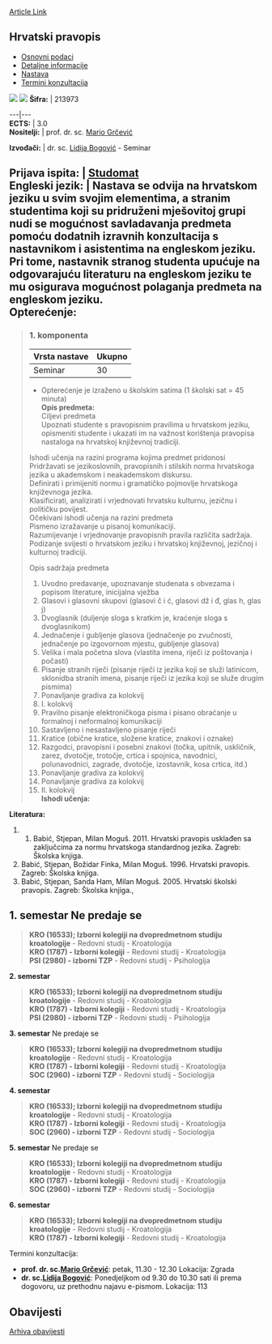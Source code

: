 [Article Link](https://www.fhs.hr/predmet/hrvpra)

## Hrvatski pravopis
  * [Osnovni podaci](https://www.fhs.hr/predmet/hrvpra#v1id-904819_58966_1_0 "Osnovni podaci")
  * [Detaljne informacije](https://www.fhs.hr/predmet/hrvpra#v1id-904819_58966_1_1 "Detaljne informacije")
  * [Nastava](https://www.fhs.hr/predmet/hrvpra#v1id-904819_58966_1_2 "Nastava")
  * [Termini konzultacija](https://www.fhs.hr/predmet/hrvpra#v1id-904819_58966_1_3 "Termini konzultacija")


[![](https://www.fhs.hr/img/flags/gif/hr.gif)](https://www.fhs.hr/predmet/hrvpra) [![](https://www.fhs.hr/img/flags/gif/gb.gif)](https://www.fhs.hr/en/course/croort)
**Šifra:** |  213973  
  
---|---  
**ECTS:** |  3.0   
**Nositelji:** |  prof. dr. sc. [Mario Grčević](https://www.fhs.hr/djelatnik/mario.grcevic)   
  
**Izvođači:** |  dr. sc. [Lidija Bogović](https://www.fhs.hr/djelatnik/lidija.bogovic) - Seminar  
  
**Prijava ispita:** |  [Studomat](http://www.isvu.hr/studomat)  
**Engleski jezik:** |  Nastava se odvija na hrvatskom jeziku u svim svojim elementima, a stranim studentima koji su pridruženi mješovitoj grupi nudi se mogućnost savladavanja predmeta pomoću dodatnih izravnih konzultacija s nastavnikom i asistentima na engleskom jeziku. Pri tome, nastavnik stranog studenta upućuje na odgovarajuću literaturu na engleskom jeziku te mu osigurava mogućnost polaganja predmeta na engleskom jeziku.   
**Opterećenje:**  
---  
> ### 1. komponenta
> | Vrsta nastave | Ukupno  
> ---|---  
> Seminar | 30  
> * Opterećenje je izraženo u školskim satima (1 školski sat = 45 minuta)   
**Opis predmeta:**  
> Ciljevi predmeta  
>  Upoznati studente s pravopisnim pravilima u hrvatskom jeziku, opismeniti studente i ukazati im na važnost korištenja pravopisa nastaloga na hrvatskoj književnoj tradiciji.  
>    
>  Ishodi učenja na razini programa kojima predmet pridonosi  
>  Pridržavati se jezikoslovnih, pravopisnih i stilskih norma hrvatskoga jezika u akademskom i neakademskom diskursu.  
>  Definirati i primijeniti normu i gramatičko pojmovlje hrvatskoga književnoga jezika.  
>  Klasificirati, analizirati i vrjednovati hrvatsku kulturnu, jezičnu i političku povijest.  
>  Očekivani ishodi učenja na razini predmeta   
>  Pismeno izražavanje u pisanoj komunikaciji.  
>  Razumijevanje i vrjednovanje pravopisnih pravila različita sadržaja.  
>  Podizanje svijesti o hrvatskom jeziku i hrvatskoj književnoj, jezičnoj i kulturnoj tradiciji.  
>    
>  Opis sadržaja predmeta  
>  1. Uvodno predavanje, upoznavanje studenata s obvezama i popisom literature, inicijalna vježba  
>  2. Glasovi i glasovni skupovi (glasovi č i ć, glasovi dž i đ, glas h, glas j)  
>  3. Dvoglasnik (duljenje sloga s kratkim je, kraćenje sloga s dvoglasnikom)  
>  4. Jednačenje i gubljenje glasova (jednačenje po zvučnosti, jednačenje po izgovornom mjestu, gubljenje glasova)  
>  5. Velika i mala početna slova (vlastita imena, riječi iz poštovanja i počasti)  
>  6. Pisanje stranih riječi (pisanje riječi iz jezika koji se služi latinicom, sklonidba stranih imena, pisanje riječi iz jezika koji se služe drugim pismima)  
>  7. Ponavljanje gradiva za kolokvij  
>  8. I. kolokvij  
>  9. Pravilno pisanje elektroničkoga pisma i pisano obraćanje u formalnoj i neformalnoj komunikaciji  
>  10. Sastavljeno i nesastavljeno pisanje riječi  
>  11. Kratice (obične kratice, složene kratice, znakovi i oznake)  
>  12. Razgodci, pravopisni i posebni znakovi (točka, upitnik, uskličnik, zarez, dvotočje, trotočje, crtica i spojnica, navodnici, polunavodnici, zagrade, dvotočje, izostavnik, kosa crtica, itd.)  
>  13. Ponavljanje gradiva za kolokvij  
>  14. Ponavljanje gradiva za kolokvij  
>  15. II. kolokvij  
**Ishodi učenja:**  

  
**Literatura:**  
  1. 1. Babić, Stjepan, Milan Moguš. 2011. Hrvatski pravopis usklađen sa zaključcima za normu hrvatskoga standardnog jezika. Zagreb: Školska knjiga.  
2. Babić, Stjepan, Božidar Finka, Milan Moguš. 1996. Hrvatski pravopis. Zagreb: Školska knjiga.  
3. Babić, Stjepan, Sanda Ham, Milan Moguš. 2005. Hrvatski školski pravopis. Zagreb: Školska knjiga., 

  
**1. semestar** Ne predaje se  
---  
> **KRO (16533); Izborni kolegiji na dvopredmetnom studiju kroatologije** - Redovni studij - Kroatologija  
>  **KRO (1787) - Izborni kolegiji** - Redovni studij - Kroatologija  
>  **PSI (2980) - izborni TZP** - Redovni studij - Psihologija  
>   
  
**2. semestar**  
> **KRO (16533); Izborni kolegiji na dvopredmetnom studiju kroatologije** - Redovni studij - Kroatologija  
>  **KRO (1787) - Izborni kolegiji** - Redovni studij - Kroatologija  
>  **PSI (2980) - izborni TZP** - Redovni studij - Psihologija  
>   
  
**3. semestar** Ne predaje se  
> **KRO (16533); Izborni kolegiji na dvopredmetnom studiju kroatologije** - Redovni studij - Kroatologija  
>  **KRO (1787) - Izborni kolegiji** - Redovni studij - Kroatologija  
>  **SOC (2960) - izborni TZP** - Redovni studij - Sociologija  
>   
  
**4. semestar**  
> **KRO (16533); Izborni kolegiji na dvopredmetnom studiju kroatologije** - Redovni studij - Kroatologija  
>  **KRO (1787) - Izborni kolegiji** - Redovni studij - Kroatologija  
>  **SOC (2960) - izborni TZP** - Redovni studij - Sociologija  
>   
  
**5. semestar** Ne predaje se  
> **KRO (16533); Izborni kolegiji na dvopredmetnom studiju kroatologije** - Redovni studij - Kroatologija  
>  **KRO (1787) - Izborni kolegiji** - Redovni studij - Kroatologija  
>  **SOC (2960) - izborni TZP** - Redovni studij - Sociologija  
>   
  
**6. semestar**  
> **KRO (16533); Izborni kolegiji na dvopredmetnom studiju kroatologije** - Redovni studij - Kroatologija  
>  **KRO (1787) - Izborni kolegiji** - Redovni studij - Kroatologija  
>   
Termini konzultacija: 
  * **prof. dr. sc.[Mario Grčević](https://www.fhs.hr/djelatnik/mario.grcevic)**: 
petak, 11.30 - 12.30
Lokacija: Zgrada 
  * **dr. sc.[Lidija Bogović](https://www.fhs.hr/djelatnik/lidija.bogovic)**: 
Ponedjeljkom od 9.30 do 10.30 sati ili prema dogovoru, uz prethodnu najavu e-pismom.
Lokacija: 113 


## Obavijesti
[Arhiva obavijesti](https://www.fhs.hr/predmet/hrvpra?@=21ceq#news_119935 "Arhiva obavijesti")
